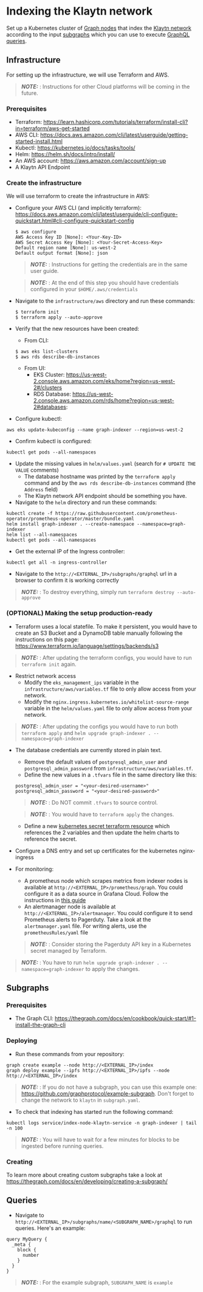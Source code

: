 # Indexing the Klaytn network

Set up a Kubernetes cluster of 
[Graph nodes](https://github.com/graphprotocol/graph-node) that index the 
[Klaytn network](https://klaytn.foundation/) according to the input 
[subgraphs](https://thegraph.com/docs/en/developing/creating-a-subgraph/)
which you can use to execute
[GraphQL queries](https://thegraph.com/docs/en/querying/graphql-api/).

## Infrastructure

For setting up the infrastructure, we will use Terraform and AWS. 

> **_NOTE:_** : Instructions for other Cloud platforms will be coming
in the future. 

### Prerequisites

* Terraform: https://learn.hashicorp.com/tutorials/terraform/install-cli?in=terraform/aws-get-started
* AWS CLI: https://docs.aws.amazon.com/cli/latest/userguide/getting-started-install.html
* Kubectl: https://kubernetes.io/docs/tasks/tools/
* Helm: https://helm.sh/docs/intro/install/
* An AWS account: https://aws.amazon.com/account/sign-up
* A Klaytn API Endpoint

### Create the infrastructure

We will use terraform to create the infrastructure in AWS:
* Configure your AWS CLI (and implicitly terraform): 
https://docs.aws.amazon.com/cli/latest/userguide/cli-configure-quickstart.html#cli-configure-quickstart-config
  ```
  $ aws configure
  AWS Access Key ID [None]: <Your-Key-ID>
  AWS Secret Access Key [None]: <Your-Secret-Access-Key>
  Default region name [None]: us-west-2
  Default output format [None]: json
  ```
  > **_NOTE:_** : Instructions for getting the credentials are in the same 
  user guide. 

  > **_NOTE:_** : At the end of this step you should have credentials 
  configured in your `$HOME/.aws/credentials`
* Navigate to the `infrastructure/aws` directory and run these commands:
  ```
  $ terraform init
  $ terraform apply --auto-approve
  ```
* Verify that the new resources have been created:
  * From CLI:
  ```
  $ aws eks list-clusters
  $ aws rds describe-db-instances
  ```
  * From UI: 
    * EKS Cluster: https://us-west-2.console.aws.amazon.com/eks/home?region=us-west-2#/clusters
    * RDS Database: https://us-west-2.console.aws.amazon.com/rds/home?region=us-west-2#databases: 
* Configure kubectl:
```
aws eks update-kubeconfig --name graph-indexer --region=us-west-2
```
* Confirm kubectl is configured:
```
kubectl get pods --all-namespaces
```
* Update the missing values in `helm/values.yaml` (search for 
`# UPDATE THE VALUE` comments)
  * The database hostname was printed by the `terraform apply` command and by
  the `aws rds describe-db-instances` command (the `Address` field)
  * The Klaytn network API endpoint should be something you have.
* Navigate to the `helm` directory and run these commands:
```
kubectl create -f https://raw.githubusercontent.com/prometheus-operator/prometheus-operator/master/bundle.yaml
helm install graph-indexer . --create-namespace --namespace=graph-indexer
helm list --all-namespaces
kubectl get pods --all-namespaces
```
* Get the external IP of the Ingress controller:
```
kubectl get all -n ingress-controller
```
* Navigate to the `http://<EXTERNAL_IP>/subgraphs/graphql` url in a browser to
confirm it is working correctly

> **_NOTE:_** : To destroy everything, simply run `terraform destroy --auto-approve`

### (OPTIONAL) Making the setup production-ready

* Terraform uses a local statefile. To make it persistent, you would have to
create an S3 Bucket and a DynamoDB table manually following the instructions on
this page: https://www.terraform.io/language/settings/backends/s3
> **_NOTE:_** : After updating the terraform configs, you would have to run
`terraform init` again.
* Restrict network access
  * Modify the `eks_management_ips` variable in the
  `infrastructure/aws/variables.tf` file to only allow access from your network.
  * Modify the `nginx.ingress.kubernetes.io/whitelist-source-range` variable
  in the `helm/values.yaml` file to only allow access from your network.
> **_NOTE:_** : After updating the configs you would have to run both
`terraform apply` and `helm upgrade graph-indexer . --namespace=graph-indexer`
* The database credentials are currently stored in plain text.
  * Remove the default values of `postgresql_admin_user` and
  `postgresql_admin_password` from `infrastructure/aws/variables.tf`.
  * Define the new values in a `.tfvars` file in the same directory like this:
  ```
  postgresql_admin_user = "<your-desired-username>"
  postgresql_admin_password = "<your-desired-password>"
  ```
  > **_NOTE:_** : Do NOT commit `.tfvars` to source control.

  > **_NOTE:_** : You would have to `terraform apply` the changes.
  * Define a new 
  [kubernetes secret terraform resource](https://registry.terraform.io/providers/hashicorp/kubernetes/latest/docs/resources/secret)
  which references the 2 variables and then update the helm charts to reference
  the secret. 
* Configure a DNS entry and set up certificates for the kubernetes 
nginx-ingress
* For monitoring:
  * A prometheus node which scrapes metrics from indexer nodes is available
  at `http://<EXTERNAL_IP>/prometheus/graph`. You could configure it as a 
  data source in Grafana Cloud. Follow the instructions in 
  [this guide](https://grafana.com/docs/grafana-cloud/kubernetes-monitoring/prometheus/prometheus_operator/#step-6--create-a-kubernetes-secret-to-store-grafana-cloud-credentials)
  * An alertmanager node is available at `http://<EXTERNAL_IP>/alertmanager`. 
  You could configure it to send Prometheus alerts to Pagerduty. Take a look at
  the `alertmanager.yaml` file. For writing alerts, use the `prometheusRules/yaml`
  file
  > **_NOTE:_** : Consider storing the Pagerduty API key in a Kubernetes secret
  managed by Terraform. 
> **_NOTE:_** : You have to run `helm upgrade graph-indexer . --namespace=graph-indexer`
to apply the changes. 

## Subgraphs

### Prerequisites

* The Graph CLI: https://thegraph.com/docs/en/cookbook/quick-start/#1-install-the-graph-cli 

### Deploying

* Run these commands from your repository:
```
graph create example --node http://<EXTERNAL_IP>/index
graph deploy example --ipfs http://<EXTERNAL_IP>/ipfs --node http://<EXTERNAL_IP>/index
```
> **_NOTE:_** : If you do not have a subgraph, you can use this example one:
https://github.com/graphprotocol/example-subgraph. Don't forget to change the
network to `klaytn` in `subgraph.yaml`.

* To check that indexing has started run the following command:
```
kubectl logs service/index-node-klaytn-service -n graph-indexer | tail -n 100
```
> **_NOTE:_** : You will have to wait for a few minutes for blocks to be 
ingested before running queries.

### Creating

To learn more about creating custom subgraphs take a look at 
https://thegraph.com/docs/en/developing/creating-a-subgraph/

## Queries

* Navigate to `http://<EXTERNAL_IP>/subgraphs/name/<SUBGRAPH_NAME>/graphql`
to run queries. Here's an example:
```
query MyQuery {
  _meta {
    block {
      number
    }
  }
}
```
> **_NOTE:_** : For the example subgraph, `SUBGRAPH_NAME` is `example`